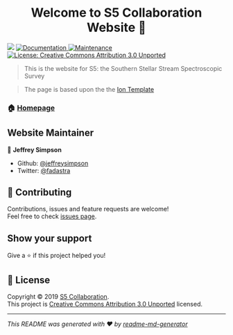 <h1 align="center">Welcome to S5 Collaboration Website 👋</h1>
<p>
  <img src="https://img.shields.io/badge/version-1.0-blue.svg?cacheSeconds=2592000" />
  <a href="https://github.com/s5collab/s5collab.github.io#readme">
    <img alt="Documentation" src="https://img.shields.io/badge/documentation-yes-brightgreen.svg" target="_blank" />
  </a>
  <a href="https://github.com/s5collab/s5collab.github.io/graphs/commit-activity">
    <img alt="Maintenance" src="https://img.shields.io/badge/Maintained%3F-yes-green.svg" target="_blank" />
  </a>
  <a href="https://github.com/s5collab/s5collab.github.io/blob/master/LICENSE">
    <img alt="License: Creative Commons Attribution 3.0 Unported" src="https://img.shields.io/badge/License-Creative Commons Attribution 3.0 Unported-yellow.svg" target="_blank" />
  </a>
</p>

> This is the website for S5: the Southern Stellar Stream Spectroscopic Survey

> The page is based upon the the [Ion Template](https://templated.co/ion)

### 🏠 [Homepage](http://s5collab.github.io)

## Website Maintainer

👤 **Jeffrey Simpson**

* Github: [@jeffreysimpson](https://github.com/jeffreysimpson)
* Twitter: [@fadastra](https://twitter.com/fadastra)

## 🤝 Contributing

Contributions, issues and feature requests are welcome!<br />Feel free to check [issues page](https://github.com/s5collab/s5collab.github.io/issues).

## Show your support

Give a ⭐️ if this project helped you!

## 📝 License

Copyright © 2019 [S5 Collaboration](https://github.com/s5collab).<br />
This project is [Creative Commons Attribution 3.0 Unported](https://github.com/s5collab/s5collab.github.io/blob/master/LICENSE) licensed.

***
_This README was generated with ❤️ by [readme-md-generator](https://github.com/kefranabg/readme-md-generator)_
